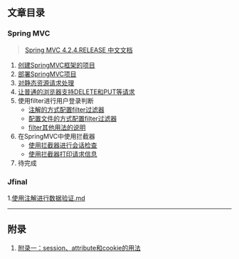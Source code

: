 ## 文章目录

### Spring MVC
> [Spring MVC 4.2.4.RELEASE 中文文档](https://linesh.gitbooks.io/spring-mvc-documentation-linesh-translation/content/)

1. [创建SpringMVC框架的项目](./pages/spring-mvc/1.创建SpringMVC框架的项目.md)
1. [部署SpringMVC项目](./pages/spring-mvc/2.部署SpringMVC项目.md)
1. [对静态资源请求处理](./pages/spring-mvc/3.对静态资源请求处理.md)
1. [让普通的浏览器支持DELETE和PUT等请求](./pages/spring-mvc/4.让普通的浏览器支持DELETE和PUT等请求.md)
1. 使用filter进行用户登录判断
    - [注解的方式配置filter过滤器](./pages/spring-mvc/5.1.使用filter过滤器（注解）.md)
    - [配置文件的方式配置filter过滤器](./pages/spring-mvc/5.2.使用filter过滤器（配置）.md)
    - [filter其他用法的说明](./pages/spring-mvc/5.3.filter其他用法的说明.md)
1. 在SpringMVC中使用拦截器
    - [使用拦截器进行会话检查](./pages/spring-mvc/6.1.使用拦截器进行会话检查.md)
    - [使用拦截器打印请求信息](./pages/spring-mvc/6.2.使用拦截器打印请求信息.md)
1. 待完成

### Jfinal
1.[使用注解进行数据验证.md](./pages/jfinal/1.使用注解进行数据验证.md)

---
## 附录

1. [附录一：session、attribute和cookie的用法](./pages/spring-mvc/附录一：session、attribute和cookie的用法.md)